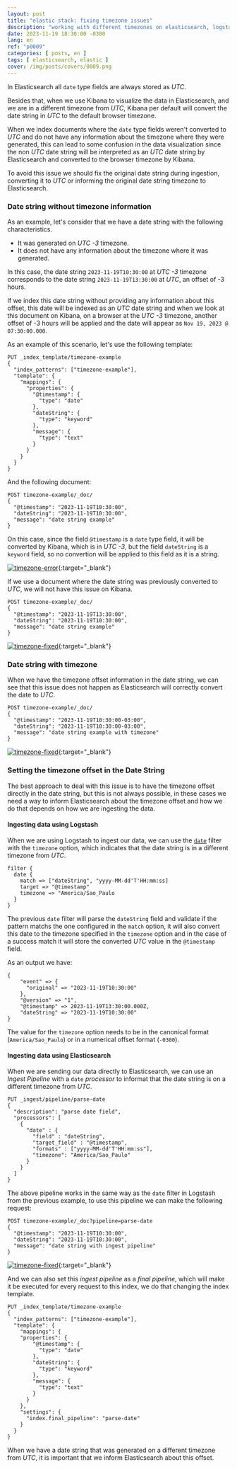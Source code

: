 ```yaml
---
layout: post
title: "elastic stack: fixing timezone issues"
description: "working with different timezones on elasticsearch, logstash and kibana and fixing timezone issues, date offset"
date: 2023-11-19 18:30:00 -0300
lang: en
ref: "p0009"
categories: [ posts, en ]
tags: [ elasticsearch, elastic ]
cover: /img/posts/covers/0009.png
---
```

In Elasticsearch all `date` type fields are always stored as _UTC_.

Besides that, when we use Kibana to visualize the data in Elasticsearch, and we are in a different timezone from _UTC_, Kibana per default will convert the date string in _UTC_ to the default browser timezone.

When we index documents where the `date` type fields weren't converted to _UTC_ and do not have any information about the timezone where they were generated, this can lead to some confusion in the data visualization since the non _UTC_ date string will be interpreted as an _UTC_ date string by Elasticsearch and converted to the browser timezone by Kibana.

To avoid this issue we should fix the original date string during ingestion, converting it to _UTC_ or informing the original date string timezone to Elasticsearch.

### Date string without timezone information

As an example, let's consider that we have a date string with the following characteristics.

- It was generated on _UTC -3_ timezone.
- It does not have any information about the timezone where it was generated.

In this case, the date string `2023-11-19T10:30:00` at _UTC -3_ timezone corresponds to the date string `2023-11-19T13:30:00` at _UTC_, an offset of -3 hours.

If we index this date string without providing any information about this offset, this date will be indexed as an _UTC_ date string and when we look at this document on Kibana, on a browser at the _UTC -3_ timezone, another offset of -3 hours will be applied and the date will appear as `Nov 19, 2023 @ 07:30:00.000`.


As an example of this scenario, let's use the following template:

```
PUT _index_template/timezone-example
{
  "index_patterns": ["timezone-example"],
  "template": {
    "mappings": {
      "properties": {
        "@timestamp": {
          "type": "date"
        },
        "dateString": {
          "type": "keyword"
        },
        "message": {
          "type": "text"
        }
      }
    }
  }
}
```

And the following document:

```
POST timezone-example/_doc/
{
  "@timestamp": "2023-11-19T10:30:00",
  "dateString": "2023-11-19T10:30:00",
  "message": "date string example"
}
```

On this case, since the field `@timestamp` is a `date` type field, it will be converted by Kibana, which is in _UTC -3_, but the field `dateString` is a `keyword` field, so no convertion will be applied to this field as it is a string.

[![timezone-error](/img/posts/0009/0009-01.png)](/img/posts/0009/0009-01.png){:target="_blank"}

If we use a document where the date string was previously converted to _UTC_, we will not have this issue on Kibana.

```
POST timezone-example/_doc/
{
  "@timestamp": "2023-11-19T13:30:00",
  "dateString": "2023-11-19T10:30:00",
  "message": "date string example"
}
```

[![timezone-fixed](/img/posts/0009/0009-02.png)](/img/posts/0009/0009-02.png){:target="_blank"}

### Date string with timezone

When we have the timezone offset information in the date string, we can see that this issue does not happen as Elasticsearch will correctly convert the date to _UTC_.

```
POST timezone-example/_doc/
{
  "@timestamp": "2023-11-19T10:30:00-03:00",
  "dateString": "2023-11-19T10:30:00-03:00",
  "message": "date string example with timezone"
}
```

[![timezone-fixed](/img/posts/0009/0009-03.png)](/img/posts/0009/0009-03.png){:target="_blank"}

### Setting the timezone offset in the Date String

The best approach to deal with this issue is to have the timezone offset directly in the date string, but this is not always possible, in these cases we need a way to inform Elasticsearch about the timezone offset and how we do that depends on how we are ingesting the data.


#### Ingesting data using Logstash

When we are using Logstash to ingest our data, we can use the [`date`](https://www.elastic.co/guide/en/logstash/current/plugins-filters-date.html) filter with the `timezone` option, which indicates that the date string is in a different timezone from _UTC_.

```
filter {
  date {
    match => ["dateString", "yyyy-MM-dd'T'HH:mm:ss]
    target => "@timestamp"
    timezone => "America/Sao_Paulo
  }
}
```

The previous `date` filter will parse the `dateString` field and validate if the pattern matchs the one configured in the `match` option, it will also convert this date to the timezone specified in the `timezone` option and in the case of a success match it will store the converted _UTC_ value in the `@timestamp` field.

As an output we have:

```
{
    "event" => {
      "original" => "2023-11-19T10:30:00"
    },
    "@version" => "1",
    "@timestamp" => 2023-11-19T13:30:00.000Z,
    "dateString" => "2023-11-19T10:30:00"
}

```

The value for the `timezone` option needs to be in the canonical format (`America/Sao_Paulo`) or in a numerical offset format (`-0300`).

#### Ingesting data using Elasticsearch

When we are sending our data directly to Elasticsearch, we can use an _Ingest Pipeline_ with a `date` _processor_ to informat that the date string is on a different timezone from _UTC_.

```
PUT _ingest/pipeline/parse-date
{
  "description": "parse date field",
  "processors": [
    {
      "date" : {
        "field" : "dateString",
        "target_field" : "@timestamp",
        "formats" : ["yyyy-MM-dd'T'HH:mm:ss"],
        "timezone": "America/Sao_Paulo"
      }
    }
  ]
}
```

The above pipeline works in the same way as the `date` filter in Logstash from the previous example, to use this pipeline we can make the following request:

```
POST timezone-example/_doc?pipeline=parse-date
{
  "@timestamp": "2023-11-19T10:30:00",
  "dateString": "2023-11-19T10:30:00",
  "message": "date string with ingest pipeline"
}
```

[![timezone-fixed](/img/posts/0009/0009-04.png)](/img/posts/0009/0009-04.png){:target="_blank"}

And we can also set this _ingest pipeline_ as a _final pipeline_, which will make it be executed for every request to this index, we do that changing the index template.

```
PUT _index_template/timezone-example
{
  "index_patterns": ["timezone-example"],
  "template": {
    "mappings": {
    "properties": {
        "@timestamp": {
          "type": "date"
        },
        "dateString": {
          "type": "keyword"
        },
        "message": {
          "type": "text"
        }
      }
    },
    "settings": {
      "index.final_pipeline": "parse-date"
    }
  }
}
```

When we have a date string that was generated on a different timezone from _UTC_, it is important that we inform Elasticsearch about this offset.